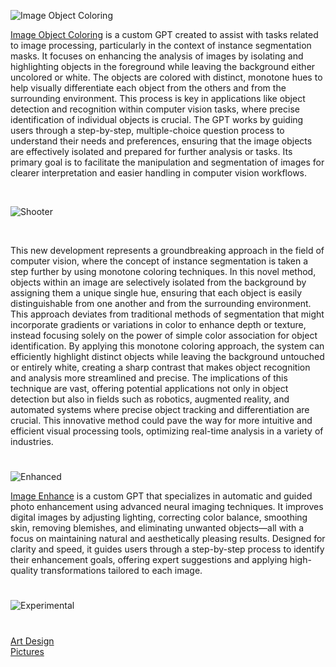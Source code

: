 ![Image Object Coloring](https://github.com/user-attachments/assets/a405bd12-0835-4dbc-a251-b90870131860)

[Image Object Coloring](https://chatgpt.com/g/g-686413bffe8c81918fa5faf347ef2aa0-image-object-coloring) is a custom GPT created to assist with tasks related to image processing, particularly in the context of instance segmentation masks. It focuses on enhancing the analysis of images by isolating and highlighting objects in the foreground while leaving the background either uncolored or white. The objects are colored with distinct, monotone hues to help visually differentiate each object from the others and from the surrounding environment. This process is key in applications like object detection and recognition within computer vision tasks, where precise identification of individual objects is crucial. The GPT works by guiding users through a step-by-step, multiple-choice question process to understand their needs and preferences, ensuring that the image objects are effectively isolated and prepared for further analysis or tasks. Its primary goal is to facilitate the manipulation and segmentation of images for clearer interpretation and easier handling in computer vision workflows.

<br>

![Shooter](https://github.com/user-attachments/assets/e031c100-1c0a-436b-893e-b330e0c318f5)

<br>

This new development represents a groundbreaking approach in the field of computer vision, where the concept of instance segmentation is taken a step further by using monotone coloring techniques. In this novel method, objects within an image are selectively isolated from the background by assigning them a unique single hue, ensuring that each object is easily distinguishable from one another and from the surrounding environment. This approach deviates from traditional methods of segmentation that might incorporate gradients or variations in color to enhance depth or texture, instead focusing solely on the power of simple color association for object identification. By applying this monotone coloring approach, the system can efficiently highlight distinct objects while leaving the background untouched or entirely white, creating a sharp contrast that makes object recognition and analysis more streamlined and precise. The implications of this technique are vast, offering potential applications not only in object detection but also in fields such as robotics, augmented reality, and automated systems where precise object tracking and differentiation are crucial. This innovative method could pave the way for more intuitive and efficient visual processing tools, optimizing real-time analysis in a variety of industries.

#

![Enhanced](https://github.com/user-attachments/assets/98d632a5-9525-44e2-ba69-1b41efcea09e) 

[Image Enhance](https://chatgpt.com/g/g-686513ac6570819188ec248979a4f7a0-image-enhance) is a custom GPT that specializes in automatic and guided photo enhancement using advanced neural imaging techniques. It improves digital images by adjusting lighting, correcting color balance, smoothing skin, removing blemishes, and eliminating unwanted objects—all with a focus on maintaining natural and aesthetically pleasing results. Designed for clarity and speed, it guides users through a step-by-step process to identify their enhancement goals, offering expert suggestions and applying high-quality transformations tailored to each image.

#
![Experimental](https://github.com/user-attachments/assets/798a4594-0b73-4002-90a4-add74594bee5)
#

[Art Design](https://github.com/sourceduty/Art_Design)
<br>
[Pictures](https://github.com/sourceduty/Pictures)
